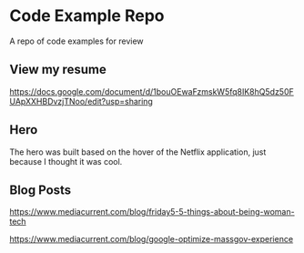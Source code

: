 
# Code Example Repo
A repo of code examples for review

## View my resume
https://docs.google.com/document/d/1bouOEwaFzmskW5fq8IK8hQ5dz50FUApXXHBDvzjTNoo/edit?usp=sharing

## Hero
The hero was built based on the hover of the Netflix application, just because I thought it was cool. 

## Blog Posts
https://www.mediacurrent.com/blog/friday5-5-things-about-being-woman-tech

https://www.mediacurrent.com/blog/google-optimize-massgov-experience
